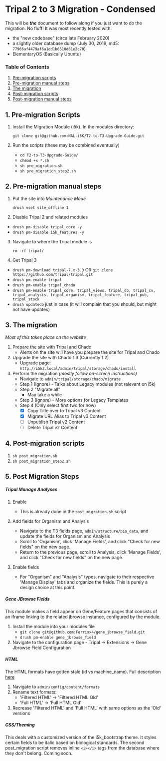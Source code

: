 # Tripal 2 to 3 Migration - Condensed
This will be ***the*** document to follow along if you just want to do the migration. No fluff!
It was most recently tested with:
 - the "new codebase" (circa late February 2020)
 - a slightly older database dump (July 30, 2019, md5: 
 `77966af4479af6a1dd1b6510d61e2c70`)
 - ElementaryOS (Basically Ubuntu)
### Table of Contents
1) [Pre-migration scripts](#1-pre-migration-scripts)
2) [Pre-migration manual steps](#2-pre-migration-manual-steps)
3) [The migration](#3-the-migration)
4) [Post-migration scripts](#4-post-migration-scripts)
5) [Post-migration manual steps](#5-post-migration-steps)

## 1. Pre-migration Scripts
1. Install the Migration Module (i5k). In the modules directory:

   `git clone git@github.com:NAL-i5K/T2-to-T3-Upgrade-Guide.git`
2. Run the scripts (these may be combined eventually)
   - `cd T2-to-T3-Upgrade-Guide/`
   - `chmod +x *.sh`
   - `sh pre_migration.sh`
   - `sh pre_migration_step2.sh`

## 2. Pre-migration manual steps
1. Put the site into *Maintenance Mode*

   `drush vset site_offline 1` 

2. Disable Tripal 2 and related modules

 - `drush pm-disable tripal_core -y`
 - `drush pm-disable i5k_features -y`
3. Navigate to where the Tripal module is

   `rm -rf tripal/`
4. Get Tripal 3

 - `drush pm-download tripal-7.x-3.3` OR `git clone https://github.com/tripal/tripal.git`
 - `drush pm-enable tripal`
 - `drush pm-enable tripal_chado`
 - `drush pm-enable tripal_core, tripal_views, tripal_db, tripal_cv, tripal_analysis, tripal_organism, tripal_feature, tripal_pub, tripal_stock`
 - `drush updatedb` just in case (it will complain that you should, but might not have updates)
## 3. The migration
*Most of this takes place on the website*
1. Prepare the site with Tripal and Chado
   - Alerts on the site will have you prepare the site for Tripal and Chado
2. Upgrade the site with Chado 1.3 (Currently 1.2)
   - Upgrade page: `http://i5k2.local/admin/tripal/storage/chado/install`
3. Perform the migration *(mostly follow on-screen instructions)*
   - Navigate to `admin/tripal/storage/chado/migrate`
   - Step 1 (Ignore) - Talks about Legacy modules (not relevant on i5k)
   - Step 2 "Migrate all"
     - May take a while
   - Step 3 (Ignore) - More options for Legacy Templates
   - Step 4 (Only select first two for now)
     - [x] Copy Title over to Tripal v3 Content
     - [x] Migrate URL Alias to Tripal v3 Content
     - [ ] Unpublish Tripal v2 Content
     - [ ] Delete Tripal v2 Content 

## 4. Post-migration scripts
1. `sh post_migration.sh`
2. `sh post_migration_step2.sh`

## 5. Post Migration Steps
##### Tripal Manage Analyses
1. Enable
   - This is already done in the `post_migration.sh` script

2. Add fields for Organism and Analysis
   - Navigate to the T3 fields page, `admin/structure/bio_data`, and update the fields for Organism and Analysis
   - Scroll to 'Organism', click 'Manage Fields', and click "Check for new fields" on the new page.
   - Return to the previous page, scroll to Analysis, click 'Manage Fields', and click "Check for new fields" on the new page.

3. Enable fields
   - For "Organism" and "Analysis" types, navigate to their respective 'Manage Display' tabs and organize the fields. This is purely a design choice at this point.

##### Gene JBrowse Fields
This module makes a field appear on Gene/Feature pages that consists of an iframe linking to the related jbrowse instance, configured by the module.
1. Install the module into your modules file
   - `git clone git@github.com:Ferrisx4/gene_jbrowse_field.git`
   - `drush pm-enable gene_jbrowse_field`
2. Navigate to the configuration page - Tripal -> Extensions -> Gene Jbrowse Field Configuration


##### HTML
The HTML formats have gotten stale (id vs machine_name). Full description [here](https://github.com/NAL-i5K/general_issues/issues/28#issuecomment-469293011)
1. Navigate to `admin/config/content/formats`
2. Rename text formats:
   - 'Filtered HTML' -> 'Filtered HTML Old'
   - 'Full HTML' -> 'Full HTML Old'
3. Recrease 'Filtered HTML' and 'Full HTML' with same options as the 'Old' versions

##### CSS/Theming
This deals with a customized version of the i5k_bootstrap theme. It styles certain fields to be italic based on biological standards. The second post_migration script removes inline `<i></i>` tags from the database where they don't belong.
Coming soon.